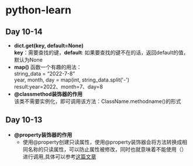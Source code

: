 # python-learn

## Day 10-14
* **dict.get(key, default=None)**<br>
**key**：需要查找的键，**default**: 如果要查找的键不在的话，返回default的值，默认为None<br>
* **map()** 函数一个有趣的用法：<br>
string_data = “2022-7-8”<br>
year, month, day = map(int, string_data.split('-')<br>
result:year=2022、month=7、day=8<br>
* **@classmethod装饰器的作用**<br>
该类不需要实例化，即可调用该方法：ClassName.methodname()的形式

## Day 10-13
* **@property装饰器的作用**<br>
  * 使用@property创建只读属性，使用@property装饰器会将方法转换成相同名称的只读属性，可以防止属性被修改，同时也就意味着不能使用（）进行调用,具体可以参考[这篇文章](https://zhuanlan.zhihu.com/p/64487092)
